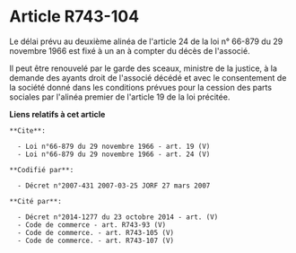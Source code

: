 # Article R743-104

Le délai prévu au deuxième alinéa de l'article 24 de la loi n° 66-879 du 29 novembre 1966 est fixé à un an à compter du décès
de l'associé. 

Il peut être renouvelé par le garde des sceaux, ministre de la justice, à la demande des ayants droit de l'associé décédé et
avec le consentement de la société donné dans les conditions prévues pour la cession des parts sociales par l'alinéa premier
de l'article 19 de la loi précitée.

**Liens relatifs à cet article**

	**Cite**:

	  - Loi n°66-879 du 29 novembre 1966 - art. 19 (V)
	  - Loi n°66-879 du 29 novembre 1966 - art. 24 (V)

	**Codifié par**:

	  - Décret n°2007-431 2007-03-25 JORF 27 mars 2007

	**Cité par**:

	  - Décret n°2014-1277 du 23 octobre 2014 - art. (V)
	  - Code de commerce - art. R743-93 (V)
	  - Code de commerce. - art. R743-105 (V)
	  - Code de commerce. - art. R743-107 (V)
